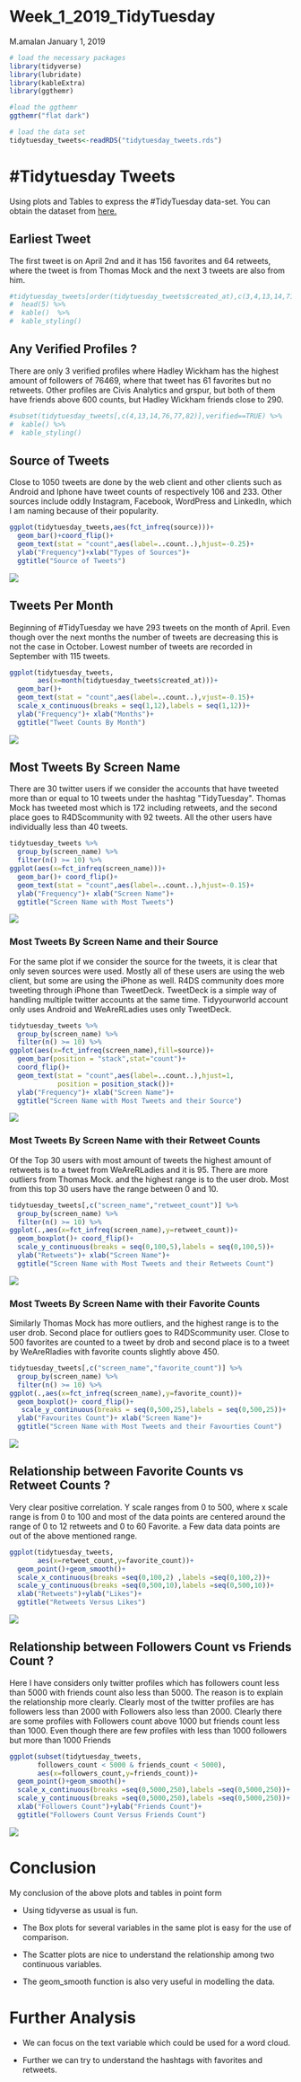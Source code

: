 Week\_1\_2019\_TidyTuesday
================
M.amalan
January 1, 2019

``` r
# load the necessary packages
library(tidyverse)
library(lubridate)
library(kableExtra)
library(ggthemr)

#load the ggthemr
ggthemr("flat dark")

# load the data set
tidytuesday_tweets<-readRDS("tidytuesday_tweets.rds")
```

\#Tidytuesday Tweets
====================

Using plots and Tables to express the \#TidyTuesday data-set. You can obtain the dataset from [here.](https://github.com/rfordatascience/tidytuesday/tree/master/data/2019/2019-01-01)

Earliest Tweet
--------------

The first tweet is on April 2nd and it has 156 favorites and 64 retweets, where the tweet is from Thomas Mock and the next 3 tweets are also from him.

``` r
#tidytuesday_tweets[order(tidytuesday_tweets$created_at),c(3,4,13,14,71)] %>%
#  head(5) %>%
#  kable()  %>%
#  kable_styling()
```

Any Verified Profiles ?
-----------------------

There are only 3 verified profiles where Hadley Wickham has the highest amount of followers of 76469, where that tweet has 61 favorites but no retweets. Other profiles are Civis Analytics and grspur, but both of them have friends above 600 counts, but Hadley Wickham friends close to 290.

``` r
#subset(tidytuesday_tweets[,c(4,13,14,76,77,82)],verified==TRUE) %>%
#  kable() %>%
#  kable_styling()
```

Source of Tweets
----------------

Close to 1050 tweets are done by the web client and other clients such as Android and Iphone have tweet counts of respectively 106 and 233. Other sources include oddly Instagram, Facebook, WordPress and LinkedIn, which I am naming because of their popularity.

``` r
ggplot(tidytuesday_tweets,aes(fct_infreq(source)))+
  geom_bar()+coord_flip()+
  geom_text(stat = "count",aes(label=..count..),hjust=-0.25)+
  ylab("Frequency")+xlab("Types of Sources")+
  ggtitle("Source of Tweets")
```

![](week_1_files/figure-markdown_github/Source%20of%20Tweets-1.png)

Tweets Per Month
----------------

Beginning of \#TidyTuesday we have 293 tweets on the month of April. Even though over the next months the number of tweets are decreasing this is not the case in October. Lowest number of tweets are recorded in September with 115 tweets.

``` r
ggplot(tidytuesday_tweets,
       aes(x=month(tidytuesday_tweets$created_at)))+
  geom_bar()+
  geom_text(stat = "count",aes(label=..count..),vjust=-0.15)+
  scale_x_continuous(breaks = seq(1,12),labels = seq(1,12))+
  ylab("Frequency")+ xlab("Months")+
  ggtitle("Tweet Counts By Month")
```

![](week_1_files/figure-markdown_github/Tweets%20Per%20Month-1.png)

Most Tweets By Screen Name
--------------------------

There are 30 twitter users if we consider the accounts that have tweeted more than or equal to 10 tweets under the hashtag "TidyTuesday". Thomas Mock has tweeted most which is 172 including retweets, and the second place goes to R4DScommunity with 92 tweets. All the other users have individually less than 40 tweets.

``` r
tidytuesday_tweets %>%
  group_by(screen_name) %>%
  filter(n() >= 10) %>%
ggplot(aes(x=fct_infreq(screen_name)))+
  geom_bar()+ coord_flip()+
  geom_text(stat = "count",aes(label=..count..),hjust=-0.15)+
  ylab("Frequency")+ xlab("Screen Name")+
  ggtitle("Screen Name with Most Tweets")
```

![](week_1_files/figure-markdown_github/Most%20Tweets%20By%20screen%20name-1.png)

### Most Tweets By Screen Name and their Source

For the same plot if we consider the source for the tweets, it is clear that only seven sources were used. Mostly all of these users are using the web client, but some are using the iPhone as well. R4DS community does more tweeting through iPhone than TweetDeck. TweetDeck is a simple way of handling multiple twitter accounts at the same time. Tidyyourworld account only uses Android and WeAreRLadies uses only TweetDeck.

``` r
tidytuesday_tweets %>%
  group_by(screen_name) %>%
  filter(n() >= 10) %>%
ggplot(aes(x=fct_infreq(screen_name),fill=source))+
  geom_bar(position = "stack",stat="count")+ 
  coord_flip()+
  geom_text(stat = "count",aes(label=..count..),hjust=1,
            position = position_stack())+
  ylab("Frequency")+ xlab("Screen Name")+
  ggtitle("Screen Name with Most Tweets and their Source")
```

![](week_1_files/figure-markdown_github/Most%20Tweets%20By%20Screen%20name%20and%20their%20Source-1.png)

### Most Tweets By Screen Name with their Retweet Counts

Of the Top 30 users with most amount of tweets the highest amount of retweets is to a tweet from WeAreRLadies and it is 95. There are more outliers from Thomas Mock. and the highest range is to the user drob. Most from this top 30 users have the range between 0 and 10.

``` r
tidytuesday_tweets[,c("screen_name","retweet_count")] %>%
  group_by(screen_name) %>%
  filter(n() >= 10) %>%
ggplot(.,aes(x=fct_infreq(screen_name),y=retweet_count))+
  geom_boxplot()+ coord_flip()+
  scale_y_continuous(breaks = seq(0,100,5),labels = seq(0,100,5))+
  ylab("Retweets")+ xlab("Screen Name")+
  ggtitle("Screen Name with Most Tweets and their Retweets Count")
```

![](week_1_files/figure-markdown_github/Most%20Tweets%20By%20Screen%20name%20with%20Retweets-1.png)

### Most Tweets By Screen Name with their Favorite Counts

Similarly Thomas Mock has more outliers, and the highest range is to the user drob. Second place for outliers goes to R4DScommunity user. Close to 500 favorites are counted to a tweet by drob and second place is to a tweet by WeAreRladies with favorite counts slightly above 450.

``` r
tidytuesday_tweets[,c("screen_name","favorite_count")] %>%
  group_by(screen_name) %>%
  filter(n() >= 10) %>%
ggplot(.,aes(x=fct_infreq(screen_name),y=favorite_count))+
  geom_boxplot()+ coord_flip()+
   scale_y_continuous(breaks = seq(0,500,25),labels = seq(0,500,25))+
  ylab("Favourites Count")+ xlab("Screen Name")+
  ggtitle("Screen Name with Most Tweets and their Favourties Count")
```

![](week_1_files/figure-markdown_github/Most%20Tweets%20By%20Screen%20name%20with%20Favorite%20counts-1.png)

Relationship between Favorite Counts vs Retweet Counts ?
--------------------------------------------------------

Very clear positive correlation. Y scale ranges from 0 to 500, where x scale range is from 0 to 100 and most of the data points are centered around the range of 0 to 12 retweets and 0 to 60 Favorite. a Few data data points are out of the above mentioned range.

``` r
ggplot(tidytuesday_tweets, 
       aes(x=retweet_count,y=favorite_count))+
  geom_point()+geom_smooth()+
  scale_x_continuous(breaks =seq(0,100,2) ,labels =seq(0,100,2))+
  scale_y_continuous(breaks =seq(0,500,10),labels =seq(0,500,10))+
  xlab("Retweets")+ylab("Likes")+
  ggtitle("Retweets Versus Likes")
```

![](week_1_files/figure-markdown_github/Scatter%20plot%20between%20favourite%20count%20vs%20retweet%20count-1.png)

Relationship between Followers Count vs Friends Count ?
-------------------------------------------------------

Here I have considers only twitter profiles which has followers count less than 5000 with friends count also less than 5000. The reason is to explain the relationship more clearly. Clearly most of the twitter profiles are has followers less than 2000 with Followers also less than 2000. Clearly there are some profiles with Followers count above 1000 but friends count less than 1000. Even though there are few profiles with less than 1000 followers but more than 1000 Friends

``` r
ggplot(subset(tidytuesday_tweets,
       followers_count < 5000 & friends_count < 5000), 
       aes(x=followers_count,y=friends_count))+
  geom_point()+geom_smooth()+
  scale_x_continuous(breaks =seq(0,5000,250),labels =seq(0,5000,250))+
  scale_y_continuous(breaks =seq(0,5000,250),labels =seq(0,5000,250))+
  xlab("Followers Count")+ylab("Friends Count")+
  ggtitle("Followers Count Versus Friends Count")
```

![](week_1_files/figure-markdown_github/Scatter%20plot%20between%20Followers%20count%20vs%20Friends%20count-1.png)

Conclusion
==========

My conclusion of the above plots and tables in point form

-   Using tidyverse as usual is fun.

-   The Box plots for several variables in the same plot is easy for the use of comparison.

-   The Scatter plots are nice to understand the relationship among two continuous variables.

-   The geom\_smooth function is also very useful in modelling the data.

Further Analysis
================

-   We can focus on the text variable which could be used for a word cloud.

-   Further we can try to understand the hashtags with favorites and retweets.

